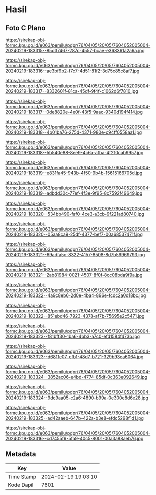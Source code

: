 # Hasil

## Foto C Plano

https://sirekap-obj-formc.kpu.go.id/e063/pemilu/pdpr/76/04/05/20/05/7604052005004-20240219-183315--85d37467-287c-4557-bcae-e368361a2a6a.jpg

https://sirekap-obj-formc.kpu.go.id/e063/pemilu/pdpr/76/04/05/20/05/7604052005004-20240219-183316--ae3bf9b2-f7c7-4d51-81f2-3d75c85c8af7.jpg

https://sirekap-obj-formc.kpu.go.id/e063/pemilu/pdpr/76/04/05/20/05/7604052005004-20240219-183317--8332601f-81ca-45df-9f4f-c1062d6f7810.jpg

https://sirekap-obj-formc.kpu.go.id/e063/pemilu/pdpr/76/04/05/20/05/7604052005004-20240219-183317--0de8820e-4e0f-43f5-9aac-9340d194f414.jpg

https://sirekap-obj-formc.kpu.go.id/e063/pemilu/pdpr/76/04/05/20/05/7604052005004-20240219-183318--4b01ba76-275d-4371-980e-c94ff0558aa1.jpg

https://sirekap-obj-formc.kpu.go.id/e063/pemilu/pdpr/76/04/05/20/05/7604052005004-20240219-183318--5b540e88-8ee9-4c6a-afba-4f210cab9957.jpg

https://sirekap-obj-formc.kpu.go.id/e063/pemilu/pdpr/76/04/05/20/05/7604052005004-20240219-183319--e831fa45-943b-4f50-9b4b-15615166705d.jpg

https://sirekap-obj-formc.kpu.go.id/e063/pemilu/pdpr/76/04/05/20/05/7604052005004-20240219-183319--adbdd30c-77ef-4f3e-9f95-8c7592f49649.jpg

https://sirekap-obj-formc.kpu.go.id/e063/pemilu/pdpr/76/04/05/20/05/7604052005004-20240219-183320--534bb490-faf0-4ce3-a3cb-9f221ad80740.jpg

https://sirekap-obj-formc.kpu.go.id/e063/pemilu/pdpr/76/04/05/20/05/7604052005004-20240219-183320--05aa8ca9-25df-4377-bef7-00a68537471f.jpg

https://sirekap-obj-formc.kpu.go.id/e063/pemilu/pdpr/76/04/05/20/05/7604052005004-20240219-183321--69adfa5c-8322-4157-8508-8d7b59969793.jpg

https://sirekap-obj-formc.kpu.go.id/e063/pemilu/pdpr/76/04/05/20/05/7604052005004-20240219-183321--2ab81984-0021-4507-8f0f-8cc08bda9f9a.jpg

https://sirekap-obj-formc.kpu.go.id/e063/pemilu/pdpr/76/04/05/20/05/7604052005004-20240219-183322--4a9c8eb6-2d0e-4ba4-896e-fcdc2a0d18bc.jpg

https://sirekap-obj-formc.kpu.go.id/e063/pemilu/pdpr/76/04/05/20/05/7604052005004-20240219-183322--851ebd46-7923-4378-af7b-75695e2c5471.jpg

https://sirekap-obj-formc.kpu.go.id/e063/pemilu/pdpr/76/04/05/20/05/7604052005004-20240219-183323--f81bff30-1ba6-4bb3-a7c0-efd1584f473b.jpg

https://sirekap-obj-formc.kpu.go.id/e063/pemilu/pdpr/76/04/05/20/05/7604052005004-20240219-183323--d6811e07-cfb1-48d7-b721-329b93ea6064.jpg

https://sirekap-obj-formc.kpu.go.id/e063/pemilu/pdpr/76/04/05/20/05/7604052005004-20240219-183324--3852ac06-e4bd-4774-85df-0c363e092649.jpg

https://sirekap-obj-formc.kpu.go.id/e063/pemilu/pdpr/76/04/05/20/05/7604052005004-20240219-183324--9dc9aa05-c2a6-4890-b99a-0e300e8d6e28.jpg

https://sirekap-obj-formc.kpu.go.id/e063/pemilu/pdpr/76/04/05/20/05/7604052005004-20240219-183325--ad42aaeb-647b-422a-b3e8-efdc5298f1d1.jpg

https://sirekap-obj-formc.kpu.go.id/e063/pemilu/pdpr/76/04/05/20/05/7604052005004-20240219-183316--cd7455f9-5fa9-40c5-8001-00a3a88aeb76.jpg


## Metadata

| Key        | Value               |
| ---------- | ------------------- |
| Time Stamp | 2024-02-19 19:03:10 |
| Kode Dapil | 7601                |



